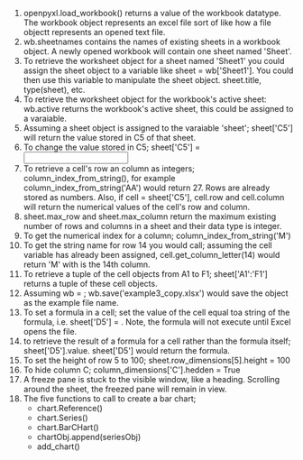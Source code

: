 1. openpyxl.load_workbook() returns a value of the workbook datatype. The workbook object represents an excel file sort of like how a file objectt represents an opened text file.
2. wb.sheetnames contains the names of existing sheets in a workbook object. A newly opened workbook will contain one sheet named 'Sheet'.
3. To retrieve the worksheet object for a sheet named 'Sheet1' you could assign the sheet object to a variable like sheet = wb['Sheet1']. You could then use this variable to manipulate the sheet object. sheet.title, type(sheet), etc.
4. To retrieve the worksheet object for the workbook's active sheet: wb.active returns the workbook's active sheet, this could be assigned to a varaiable.
5. Assuming a sheet object is assigned to the varaiable 'sheet'; sheet['C5'] will return the value stored in C5 of that sheet.
6. To change the value stored in C5; sheet['C5'] = <input goes here>
7. To retrieve a cell's row an column as integers; column_index_from_string(), for example column_index_from_string('AA') would return 27. Rows are already stored as numbers. Also, if cell = sheet['C5'], cell.row and cell.column will return the numerical values of the cell's row and column.
8. sheet.max_row and sheet.max_column return the maximum existing number of rows and columns in a sheet and their data type is integer.
9. To get the numerical index for a column; column_index_from_string('M')
10. To get the string name for row 14 you would call; assuming the cell variable has already been assigned, cell.get_column_letter(14) would return 'M' with is the 14th column.
11. To retrieve a tuple of the cell objects from A1 to F1; sheet['A1':'F1'] returns a tuple of these cell objects.
12. Assuming wb = <a workbook object>; wb.save('example3_copy.xlsx') would save the object as the example file name.
13. To set a formula in a cell; set the value of the cell equal toa string of the formula, i.e. sheet['D5'] = <formula goes here>. Note, the formula will not execute until Excel opens the file.
14. to retrieve the result of a formula for a cell rather than the formula itself; sheet['D5'].value. sheet['D5'] would return the formula.
15. To set the height of row 5 to 100; sheet.row_dimensions[5].height = 100
16. To hide column C; column_dimensions['C'].hedden = True
17. A freeze pane is stuck to the visible window, like a heading. Scrolling around the sheet, the freezed pane will remain in view.
18. The five functions to call to create a bar chart; 
    - chart.Reference()
    - chart.Series()
    - chart.BarCHart()
    - chartObj.append(seriesObj)
    - add_chart()
